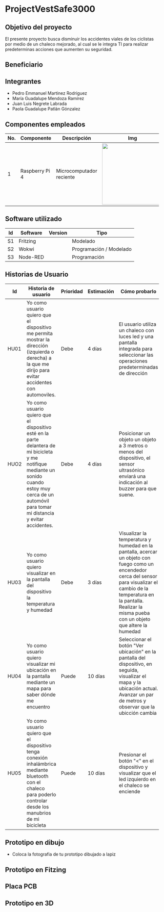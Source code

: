 # ProjectVestSafe3000
## Objetivo del proyecto
El presente proyecto busca disminuir los accidentes viales de los ciclistas por medio de un chaleco mejorado, al cual se le integra TI para realizar predeterminas acciones que aumenten su seguridad. 
## Beneficiario

## Integrantes
- Pedro Emmanuel Martinez Rodriguez 
- María Guadalupe Mendoza Ramírez
- Juan Luis Negrete Labrada
- Paola Guadalupe Patlán Gónzalez


## Componentes empleados
| No. | Componente | Descripción | Img | Costo | Cantidad |
|-----|------------|-------------|-----|-------|----------|
|1|Raspberry Pi 4| Microcomputador reciente |<img src="https://github.com/maramendoza692/ProjectDDI/assets/90641538/aaeeb58b-1a7e-4871-99fc-630b43401b6d" width= "200px"/> |$169 | 1 |

## Software utilizado
| Id | Software | Version | Tipo |
|----|----------|---------|------|
| S1 | Fritzing |         |Modelado|
| S2 | Wokwi    |         | Programación / Modelado |
| S3 | Node-RED |         |Programación |

## Historias de Usuario
| Id | Historia de usuario | Prioridad | Estimación | Cómo probarlo | Responsable |
|----|---------------------|-----------|------------|---------------|-------------|
|HU01|Yo como usuario quiero que el dispositivo me permita mostrar la dirección (izquierda o derecha) a la que me dirijo para evitar accidentes con automoviles.|Debe|4 días|El usuario utiliza un chaleco con luces led y una pantalla integrada para seleccionar las operaciones predeterminadas de dirección|Luis Negrete|
|HUO2|Yo como usuario quiero que el dispositivo esté en la parte delantera de mi bicicleta y me notifique mediante un sonido cuando estoy muy cerca de un automóvil para tomar mi distancia y evitar accidentes.|Debe |4 días| Posicionar un objeto un objeto a 3 metros o menos del dispositivo, el sensor ultrasónico enviará una indicación al buzzer para que suene.|Pedro Martínez |
|HU03|Yo como usuario quiero visualizar en la pantalla del dispositivo la temperatura y humedad|Debe|3 días|Visualizar la temperatura y humedad en la pantalla, acercar un objeto con fuego como un encendedor cerca del sensor para visualizar el cambio de la temperatura en la pantalla. Realizar la misma pueba con un objeto que altere la humedad| Paola Patlán |
|HU04|Yo como usuario quiero visualizar mi ubicación en la pantalla mediante un mapa para saber dónde me encuentro| Puede |10 días| Seleccionar el botón "Ver ubicación" en la pantalla del dispositivo, en seguida, visualizar el mapa y la ubicación actual. Avanzar un par de metros y observar que la ubicción cambia |María Mendoza|
|HU05|Yo como usuario quiero que el dispositivo tenga conexión inhalámbrica mediante bluetooth con el chaleco para poderlo controlar desde los manubrios de mi bicicleta|Puede|10 días|Presionar el botón "<" en el dispositivo y visualizar que el led izquierdo en el chaleco se enciende|Luis Negrete|

## Prototipo en dibujo
- Coloca la fotografia de tu prototipo dibujado a lapiz

## Prototipo en Fitzing

## Placa PCB

## Prototipo en 3D
